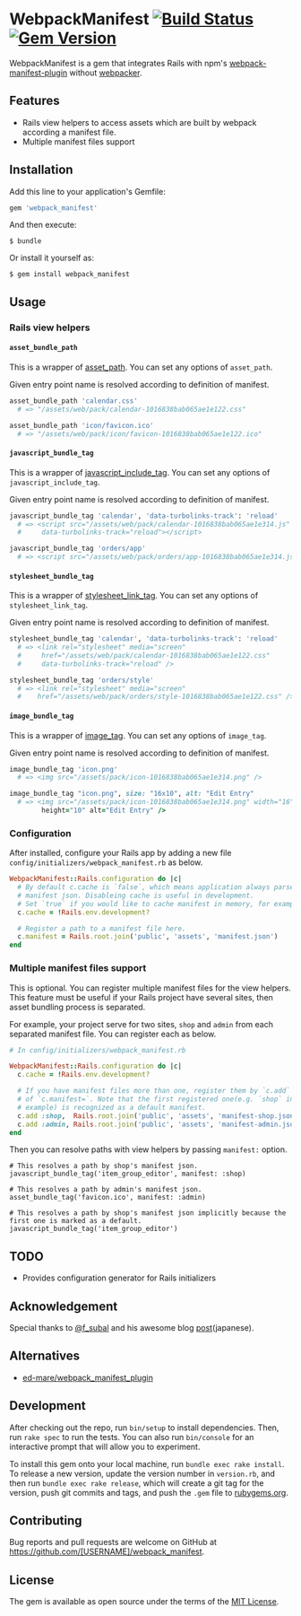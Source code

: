 # WebpackManifest [![Build Status](https://travis-ci.org/nikushi/webpack_manifest.svg?branch=master)](https://travis-ci.org/nikushi/webpack_manifest) [![Gem Version](https://badge.fury.io/rb/webpack_manifest.svg)](https://badge.fury.io/rb/webpack_manifest)

WebpackManifest is a gem that integrates Rails with npm's [webpack-manifest-plugin](https://www.npmjs.com/package/webpack-manifest-plugin) without [webpacker](https://github.com/rails/webpacker).

## Features

* Rails view helpers to access assets which are built by webpack according a manifest file.
* Multiple manifest files support

## Installation

Add this line to your application's Gemfile:

```ruby
gem 'webpack_manifest'
```

And then execute:

    $ bundle

Or install it yourself as:

    $ gem install webpack_manifest

## Usage

### Rails view helpers

#### `asset_bundle_path`

This is a wrapper of [asset_path](https://api.rubyonrails.org/classes/ActionView/Helpers/AssetUrlHelper.html#method-i-asset_path). You can set any options of `asset_path`.

Given entry point name is resolved according to definition of manifest.

```ruby
asset_bundle_path 'calendar.css'
  # => "/assets/web/pack/calendar-1016838bab065ae1e122.css"

asset_bundle_path 'icon/favicon.ico'
  # => "/assets/web/pack/icon/favicon-1016838bab065ae1e122.ico"
```

#### `javascript_bundle_tag`

This is a wrapper of [javascript_include_tag](https://api.rubyonrails.org/classes/ActionView/Helpers/AssetTagHelper.html#method-i-javascript_include_tag). You can set any options of `javascript_include_tag`.

Given entry point name is resolved according to definition of manifest.

```ruby
javascript_bundle_tag 'calendar', 'data-turbolinks-track': 'reload'
  # => <script src="/assets/web/pack/calendar-1016838bab065ae1e314.js"
  #     data-turbolinks-track="reload"></script>

javascript_bundle_tag 'orders/app'
  # => <script src="/assets/web/pack/orders/app-1016838bab065ae1e314.js"></script>
```

#### `stylesheet_bundle_tag`

This is a wrapper of [stylesheet_link_tag](https://api.rubyonrails.org/classes/ActionView/Helpers/AssetTagHelper.html#method-i-stylesheet_link_tag). You can set any options of `stylesheet_link_tag`.

Given entry point name is resolved according to definition of manifest.

```ruby
stylesheet_bundle_tag 'calendar', 'data-turbolinks-track': 'reload'
  # => <link rel="stylesheet" media="screen"
  #     href="/assets/web/pack/calendar-1016838bab065ae1e122.css"
  #     data-turbolinks-track="reload" />

stylesheet_bundle_tag 'orders/style'
  # => <link rel="stylesheet" media="screen"
  #    href="/assets/web/pack/orders/style-1016838bab065ae1e122.css" />
```

#### `image_bundle_tag`

This is a wrapper of [image_tag](https://api.rubyonrails.org/classes/ActionView/Helpers/AssetTagHelper.html#method-i-image_tag). You can set any options of `image_tag`.

Given entry point name is resolved according to definition of manifest.

```ruby
image_bundle_tag 'icon.png'
  # => <img src="/assets/pack/icon-1016838bab065ae1e314.png" />

image_bundle_tag "icon.png", size: "16x10", alt: "Edit Entry"
  # => <img src="/assets/pack/icon-1016838bab065ae1e314.png" width="16"
        height="10" alt="Edit Entry" />
```

### Configuration

After installed, configure your Rails app by adding a new file `config/initializers/webpack_manifest.rb` as below.

```rb
WebpackManifest::Rails.configuration do |c|
  # By default c.cache is `false`, which means application always parses given
  # manifest json. Disableing cache is useful in development.
  # Set `true` if you would like to cache manifest in memory, for example in production.
  c.cache = !Rails.env.development?

  # Register a path to a manifest file here.
  c.manifest = Rails.root.join('public', 'assets', 'manifest.json')
end
```

### Multiple manifest files support

This is optional. You can register multiple manifest files for the view helpers. This feature must be useful if your Rails project have several sites, then asset bundling process is separated.

For example, your project serve for two sites, `shop` and `admin` from each separated manifest file. You can register each as below.

```rb
# In config/initializers/webpack_manifest.rb

WebpackManifest::Rails.configuration do |c|
  c.cache = !Rails.env.development?

  # If you have manifest files more than one, register them by `c.add` instead
  # of `c.manifest=`. Note that the first registered one(e.g. `shop` in this
  # example) is recognized as a default manifest.
  c.add :shop,  Rails.root.join('public', 'assets', 'manifest-shop.json')
  c.add :admin, Rails.root.join('public', 'assets', 'manifest-admin.json')
end
```

Then you can resolve paths with view helpers by passing `manifest:` option.

```
# This resolves a path by shop's manifest json.
javascript_bundle_tag('item_group_editor', manifest: :shop)

# This resolves a path by admin's manifest json.
asset_bundle_tag('favicon.ico', manifest: :admin)

# This resolves a path by shop's manifest json implicitly because the first one is marked as a default.
javascript_bundle_tag('item_group_editor')
```

## TODO

* Provides configuration generator for Rails initializers

## Acknowledgement

Special thanks to [@f_subal](https://twitter.com/f_subal) and his awesome blog [post](https://inside.pixiv.blog/subal/4615)(japanese).

## Alternatives

* [ed-mare/webpack_manifest_plugin](https://github.com/ed-mare/webpack_manifest_plugin)

## Development

After checking out the repo, run `bin/setup` to install dependencies. Then, run `rake spec` to run the tests. You can also run `bin/console` for an interactive prompt that will allow you to experiment.

To install this gem onto your local machine, run `bundle exec rake install`. To release a new version, update the version number in `version.rb`, and then run `bundle exec rake release`, which will create a git tag for the version, push git commits and tags, and push the `.gem` file to [rubygems.org](https://rubygems.org).

## Contributing

Bug reports and pull requests are welcome on GitHub at https://github.com/[USERNAME]/webpack_manifest.

## License

The gem is available as open source under the terms of the [MIT License](https://opensource.org/licenses/MIT).
